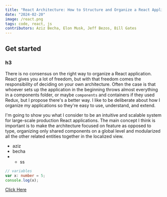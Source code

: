 ```yaml
---
title: "React Architecture: How to Structure and Organize a React Application"
date: "2024-02-20"
image: /react.png
tags: code, react, js
contributors: Aziz Becha, Elon Musk, Jeff Bezos, Bill Gates
---
```

## Get started
### h3

There is no consensus on the right way to organize a React application. React gives you a lot of freedom, but with that freedom comes the responsibility of deciding on your own architecture. Often the case is that whoever sets up the application in the beginning throws almost everything in a components folder, or maybe <code>components</code> and containers if they used Redux, but I propose there's a better way. I like to be deliberate about how I organize my applications so they're easy to use, understand, and extend.  

I'm going to show you what I consider to be an intuitive and scalable system for large-scale production React applications. The main concept I think is important is to make the architecture focused on feature as opposed to type, organizing only shared components on a global level and modularized all the other related entities together in the localized view.

- aziz
- becha
- - ss

```typescript
// variables
var x: number = 5;
console.log(x);
```

[Click Here](https://github.com)